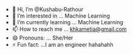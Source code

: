 - 👋 Hi, I’m @Kushabu-Rathour
- 👀 I’m interested in ... Machine Learning
- 🌱 I’m currently learning ... Machine Learning
- 📫 How to reach me ... khkametia@gmail.com
- 😄 Pronouns: ... She/Her
- ⚡ Fun fact: ...I am an engineer hahahahh

<!---
Kushabu-Rathour/Kushabu-Rathour is a ✨ special ✨ repository because its `README.md` (this file) appears on your GitHub profile.
You can click the Preview link to take a look at your changes.
--->
